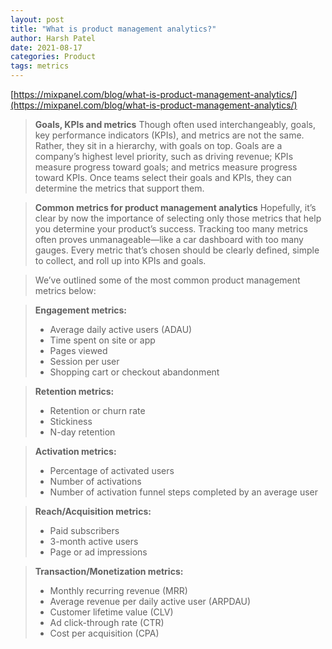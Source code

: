 ```yaml
---
layout: post
title: "What is product management analytics?"
author: Harsh Patel
date: 2021-08-17
categories: Product
tags: metrics
---
```

[https://mixpanel.com/blog/what-is-product-management-analytics/](https://mixpanel.com/blog/what-is-product-management-analytics/)

> **Goals, KPIs and metrics**
> Though often used interchangeably, goals, key performance indicators (KPIs), and metrics are not the same. Rather, they sit in a hierarchy, with goals on top. Goals are a company’s highest level priority, such as driving revenue; KPIs measure progress toward goals; and metrics measure progress toward KPIs. Once teams select their goals and KPIs, they can determine the metrics that support them.

> **Common metrics for product management analytics**
> Hopefully, it’s clear by now the importance of selecting only those metrics that help you determine your product’s success. Tracking too many metrics often proves unmanageable—like a car dashboard with too many gauges. Every metric that’s chosen should be clearly defined, simple to collect, and roll up into KPIs and goals. 

> We’ve outlined some of the most common product management metrics below:

> **Engagement metrics:**
> - Average daily active users (ADAU)
> - Time spent on site or app
> - Pages viewed
> - Session per user
> - Shopping cart or checkout abandonment

> **Retention metrics:**
> - Retention or churn rate
> - Stickiness
> - N-day retention

> **Activation metrics:**
> - Percentage of activated users
> - Number of activations
> - Number of activation funnel steps completed by an average user

> **Reach/Acquisition metrics:**
> - Paid subscribers
> - 3-month active users
> - Page or ad impressions

> **Transaction/Monetization metrics:**
> - Monthly recurring revenue (MRR)
> - Average revenue per daily active user (ARPDAU)
> - Customer lifetime value (CLV)
> - Ad click-through rate (CTR)
> - Cost per acquisition (CPA)